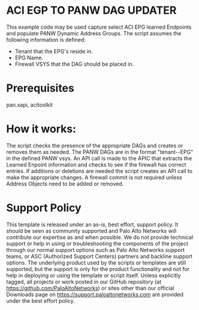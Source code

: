 # ACI EGP TO PANW DAG UPDATER

This example code may be used capture select ACI EPG learned Endpoints and populate PANW Dynamic Address Groups.  The script assumes the following information is defined:

* Tenant that the EPG's reside in.
* EPG Name.
* Firewall VSYS that the DAG should be placed in.
# Prerequisites
pan.xapi, acitoolkit

# How it works:
The script checks the presence of the appropriate DAGs and creates or removes them as needed.  The PANW DAGs are in the format "tenant--EPG" in the defined PANW vsys.  An API call is made to the APIC that extracts the Learned Enpoint information and checks to see if the firewall has correct entries.  If additions or deletions are needed the script creates an API call to make the appropriate changes.  A firewall commit is not required unless Address Objects need to be added or removed.

# Support Policy

This template is released under an as-is, best effort, support policy. It should be seen as community supported and Palo Alto Networks will contribute our expertise as and when possible. We do not provide technical support or help in using or troubleshooting the components of the project through our normal support options such as Palo Alto Networks support teams, or ASC (Authorized Support Centers) partners and backline support options. The underlying product used by the scripts or templates are still supported, but the support is only for the product functionality and not for help in deploying or using the template or script itself. Unless explicitly tagged, all projects or work posted in our GitHub repository (at https://github.com/PaloAltoNetworks) or sites other than our official Downloads page on https://support.paloaltonetworks.com are provided under the best effort policy.
